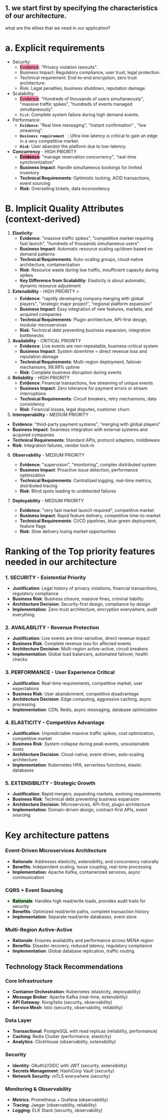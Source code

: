 ## 1. we start first by specifying the characteristics of our architecture.

what are the elities that we need in our application?

# a. Explicit requirements
+ Security: 
	+ <mark style="background: #FF5582A6;">Evidence</mark>: "Privacy violation lawsuits".
	+ Business Impact: Regulatory compliance, user trust, legal protection.
	+ Technical requirement: End-to-end encryption, zero trust architecture.
	+ Risk: Legal penalties, business shutdown, reputation damage.
+ Scalability:
	+ <mark style="background: #FF5582A6;">Evidence</mark>: "Hundreds of thousands of users simultaneously", "massive traffic spikes", "hundreds of events managed simultaneously".
	+ `Risk`: Complete system failure during high demand events.
+ Performance: 
	+ **`Evidence`**: "Real time messaging", "instant confirmation" , "live streaming".
	+ **`Business requirement `** : Ultra-low latency is critical to gain an edge in a very competitive market.
	+ **`Risk`**: User abandon the platform due to low-latency.
+  **Concurrency** - HIGH PRIORITY
	- **<mark style="background: #FF5582A6;">Evidence</mark>**: "manage reservation concurrency", "real-time synchronization"
	- **Business Impact**: Handle simultaneous bookings for limited inventory
	- **Technical Requirements**: Optimistic locking, ACID transactions, event sourcing
	- **Risk**: Overselling tickets, data inconsistency

# B. Implicit Quality Attributes (context-derived)

1. **Elasticity**:
	- **Evidence**: "massive traffic spikes", "competitive market requiring fast launch", "hundreds of thousands simultaneous users"
	- **Business Impact**: Automatic resource scaling up/down based on demand patterns
	- **Technical Requirements**: Auto-scaling groups, cloud-native architecture, containerization
	- **Risk**: Resource waste during low traffic, insufficient capacity during spikes
	- **Key Difference from Scalability**: Elasticity is about automatic, dynamic resource adjustment
2. **Extensibility** - HIGH PRIORITY ⭐
	- **Evidence**: "rapidly developing company merging with global players", "strategic major project", "regional platform expansion"
	- **Business Impact**: Easy integration of new features, markets, and acquired companies
	- **Technical Requirements**: Plugin architecture, API-first design, modular microservices
	- **Risk**: Technical debt preventing business expansion, integration bottlenecks
3.  **Availability** - CRITICAL PRIORITY
	- **Evidence**: Live events are non-repeatable, business-critical system
	- **Business Impact**: System downtime = direct revenue loss and reputation damage
	- **Technical Requirements**: Multi-region deployment, failover mechanisms, 99.99% uptime
	- **Risk**: Complete business disruption during events
4. **Reliability** - HIGH PRIORITY
	- **Evidence**: Financial transactions, live streaming of unique events
	- **Business Impact**: Zero tolerance for payment errors or stream interruptions
	- **Technical Requirements**: Circuit breakers, retry mechanisms, data consistency
	- **Risk**: Financial losses, legal disputes, customer churn
5. **Interoperability** - MEDIUM PRIORITY

- **Evidence**: "third-party payment systems", "merging with global players"
- **Business Impact**: Seamless integration with external systems and acquired companies
- **Technical Requirements**: Standard APIs, protocol adapters, middleware
- **Risk**: Integration failures, vendor lock-in

6. **Observability** - MEDIUM PRIORITY
	- **Evidence**: "supervision", "monitoring", complex distributed system
	- **Business Impact**: Proactive issue detection, performance optimization
	- **Technical Requirements**: Centralized logging, real-time metrics, distributed tracing
	- **Risk**: Blind spots leading to undetected failures
7. **Deployability** - MEDIUM PRIORITY

	- **Evidence**: "very fast market launch required", competitive market
	- **Business Impact**: Rapid feature delivery, competitive time-to-market
	- **Technical Requirements**: CI/CD pipelines, blue-green deployment, feature flags
	- **Risk**: Slow delivery losing market opportunities


# Ranking of the Top priority features needed in our architecture


### 1. **SECURITY** - Existential Priority

- **Justification**: Legal history of privacy violations, financial transactions, regulatory compliance
- **Business Risk**: Business closure, massive fines, criminal liability
- **Architecture Decision**: Security-first design, compliance by design
- **Implementation**: Zero-trust architecture, encryption everywhere, audit everything
### 2. **AVAILABILITY** - Revenue Protection

- **Justification**: Live events are time-sensitive, direct revenue impact
- **Business Risk**: Complete revenue loss for affected events
- **Architecture Decision**: Multi-region active-active, circuit breakers
- **Implementation**: Global load balancers, automated failover, health checks


### 3. **PERFORMANCE** - User Experience Critical

- **Justification**: Real-time requirements, competitive market, user expectations
- **Business Risk**: User abandonment, competitive disadvantage
- **Architecture Decision**: Edge computing, aggressive caching, async processing
- **Implementation**: CDN, Redis, async messaging, database optimization


### 4. **ELASTICITY** - Competitive Advantage

- **Justification**: Unpredictable massive traffic spikes, cost optimization, competitive market
- **Business Risk**: System collapse during peak events, unsustainable costs
- **Architecture Decision**: Cloud-native, event-driven, auto-scaling architecture
- **Implementation**: Kubernetes HPA, serverless functions, elastic databases

### 5. **EXTENSIBILITY** - Strategic Growth

- **Justification**: Rapid mergers, expanding markets, evolving requirements
- **Business Risk**: Technical debt preventing business expansion
- **Architecture Decision**: Microservices, API-first, plugin architecture
- **Implementation**: Domain-driven design, contract-first APIs, event sourcing



# Key architecture pattens
### **Event-Driven Microservices Architecture**

- **Rationale**: Addresses elasticity, extensibility, and concurrency naturally
- **Benefits**: Independent scaling, loose coupling, real-time processing
- **Implementation**: Apache Kafka, containerized services, async communication

### **CQRS + Event Sourcing**

- **<mark style="background: #BBFABBA6;">Rationale</mark>**: Handles high read/write loads, provides audit trails for security
- **Benefits**: Optimized read/write paths, complete transaction history
- **Implementation**: Separate read/write databases, event store

### **Multi-Region Active-Active**

- **Rationale**: Ensures availability and performance across MENA region
- **Benefits**: Disaster recovery, reduced latency, regulatory compliance
- **Implementation**: Global database replication, traffic routing

## Technology Stack Recommendations

### **Core Infrastructure**

- **Container Orchestration**: Kubernetes (elasticity, deployability)
- **Message Broker**: Apache Kafka (real-time, extensibility)
- **API Gateway**: Kong/Istio (security, observability)
- **Service Mesh**: Istio (security, observability, reliability)

### **Data Layer**

- **Transactional**: PostgreSQL with read replicas (reliability, performance)
- **Caching**: Redis Cluster (performance, elasticity)
- **Analytics**: ClickHouse (observability, extensibility)

### **Security**

- **Identity**: OAuth2/OIDC with JWT (security, extensibility)
- **Secrets Management**: HashiCorp Vault (security)
- **Network Security**: mTLS everywhere (security)

### **Monitoring & Observability**

- **Metrics**: Prometheus + Grafana (observability)
- **Tracing**: Jaeger (observability, reliability)
- **Logging**: ELK Stack (security, observability)